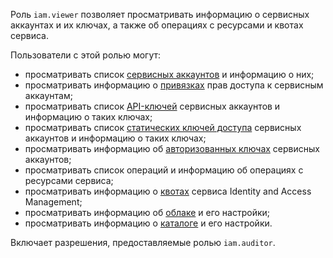 Роль `iam.viewer` позволяет просматривать информацию о сервисных аккаунтах и их ключах, а также об операциях с ресурсами и квотах сервиса.

Пользователи с этой ролью могут:
* просматривать список [сервисных аккаунтов](../../iam/concepts/users/accounts.md#sa) и информацию о них;
* просматривать информацию о [привязках](../../iam/concepts/access-control/index.md#access-bindings) прав доступа к сервисным аккаунтам;
* просматривать список [API-ключей](../../iam/concepts/authorization/api-key.md) сервисных аккаунтов и информацию о таких ключах;
* просматривать список [статических ключей доступа](../../iam/concepts/authorization/access-key.md) сервисных аккаунтов и информацию о таких ключах;
* просматривать информацию об [авторизованных ключах](../../iam/concepts/authorization/key.md) сервисных аккаунтов;
* просматривать список операций и информацию об операциях с ресурсами сервиса;
* просматривать информацию о [квотах](../../iam/concepts/limits.md#iam-quotas) сервиса Identity and Access Management;
* просматривать информацию об [облаке](../../resource-manager/concepts/resources-hierarchy.md#cloud) и его настройки;
* просматривать информацию о [каталоге](../../resource-manager/concepts/resources-hierarchy.md#folder) и его настройки.

Включает разрешения, предоставляемые ролью `iam.auditor`.
